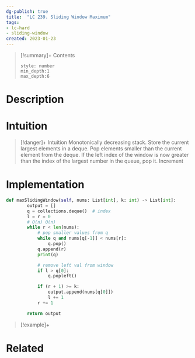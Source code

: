 ```yaml
---
dg-publish: true
title:  "LC 239. Sliding Window Maximum"
tags:
- lc-hard
- sliding-window
created: 2023-01-23
---
```


>[!summary]+ Contents
>```toc
>style: number
>min_depth:1
>max_depth:6
>```

# Description


# Intuition

>[!danger]+ Intuition
>Monotonically decreasing stack.
>Store the current largest elements in a deque. 
>Pop elements smaller than the current element from the deque.
>If the left index of the window is now greater than the index of the largest number in the queue, pop it.
>Increment 

# Implementation
```python
def maxSlidingWindow(self, nums: List[int], k: int) -> List[int]:
        output = []
        q = collections.deque()  # index
        l = r = 0
        # O(n) O(n)
        while r < len(nums):
            # pop smaller values from q
            while q and nums[q[-1]] < nums[r]:
                q.pop()
            q.append(r)
            print(q)

            # remove left val from window
            if l > q[0]:
                q.popleft()

            if (r + 1) >= k:
                output.append(nums[q[0]])
                l += 1
            r += 1

        return output      
```

>[!example]+ 


# Related
